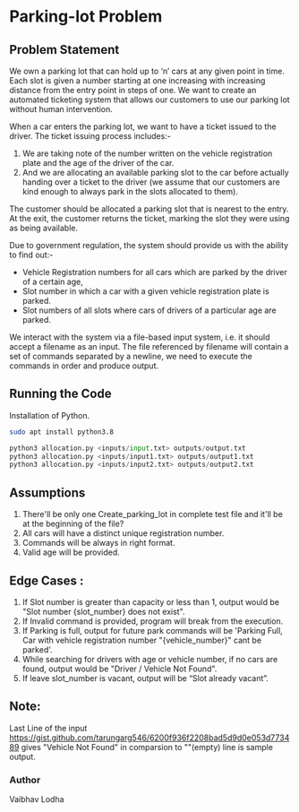 # Parking-lot Problem

## Problem Statement

We own a parking lot that can hold up to ‘n’ cars at any given point in time. Each slot is given a number starting at one increasing with increasing distance from the entry point in steps of one. We want to create an automated ticketing system that allows our customers to use our parking lot without human intervention.

When a car enters the parking lot, we want to have a ticket issued to the driver. The ticket issuing process includes:-

1. We are taking note of the number written on the vehicle registration plate and the age of the driver of the car.
2. And we are allocating an available parking slot to the car before actually handing over a ticket to the driver (we assume that our customers are kind enough to always park in the slots allocated to them).

The customer should be allocated a parking slot that is nearest to the entry. At the exit, the customer returns the ticket, marking the slot they were using as being available.

Due to government regulation, the system should provide us with the ability to find out:-

- Vehicle Registration numbers for all cars which are parked by the driver of a certain age,
- Slot number in which a car with a given vehicle registration plate is parked.
- Slot numbers of all slots where cars of drivers of a particular age are parked.

We interact with the system via a file-based input system, i.e. it should accept a filename as an input. The file referenced by filename will contain a set of commands separated by a newline, we need to execute the commands in order and produce output.

## Running the Code

Installation of Python.

```bash
sudo apt install python3.8
```

```python
python3 allocation.py <inputs/input.txt> outputs/output.txt
python3 allocation.py <inputs/input1.txt> outputs/output1.txt
python3 allocation.py <inputs/input2.txt> outputs/output2.txt
```

## Assumptions

1. There'll be only one Create_parking_lot in complete test file and it'll be at the beginning of the file?
2. All cars will have a distinct unique registration number.
3. Commands will be always in right format.
4. Valid age will be provided.

## Edge Cases :

1. If Slot number is greater than capacity or less than 1, output would be "Slot number {slot_number} does not exist".
2. If Invalid command is provided, program will break from the execution.
3. If Parking is full, output for future park commands will be 'Parking Full, Car with vehicle registration number "{vehicle_number}" cant be parked'.
4. While searching for drivers with age or vehicle number, if no cars are found, output would be "Driver / Vehicle Not Found".
5. If leave slot_number is vacant, output will be “Slot already vacant”.

## Note:

Last Line of the input https://gist.github.com/tarungarg546/6200f936f2208bad5d9d0e053d773489 gives "Vehicle Not Found" in comparsion to ""(empty) line is sample output.

### Author

Vaibhav Lodha
